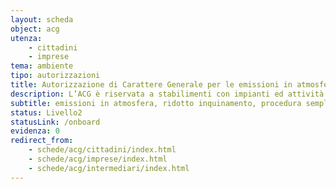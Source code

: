```yaml
---
layout: scheda
object: acg
utenza:
    - cittadini
    - imprese
tema: ambiente
tipo: autorizzazioni
title: Autorizzazione di Carattere Generale per le emissioni in atmosfera
description: L’ACG è riservata a stabilimenti con impianti ed attività in deroga
subtitle: emissioni in atmosfera, ridotto inquinamento, procedura semplificata, autorizzazioni ambientali
status: Livello2
statusLink: /onboard
evidenza: 0
redirect_from:
    - schede/acg/cittadini/index.html
    - schede/acg/imprese/index.html
    - schede/acg/intermediari/index.html
---
```

